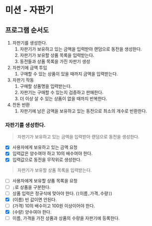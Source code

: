 # 미션 - 자판기

## 프로그램 순서도

1. 자판기를 생성한다.
    1. 자판기가 보유하고 있는 금액을 입력받아 랜덤으로 동전을 생성한다.
    2. 자판기가 보유할 상품 목록을 입력받는다.
    3. 동전들과 상품 목록을 가진 자판기 생성
2. 자판기에 금액 투입
    1. 구매할 수 있는 상품이 있을 때까지 금액을 입력받는다.
3. 자판기 작동
    1. 구매할 상품명을 입력받는다.
    2. 자판기는 구매할 수 있는지 검증하고 판매한다.
    3. 더 이상 살 수 있는 상품이 없을 때까지 반복한다.
4. 잔돈 반환
    1. 자판기에 남은 금액을 보유하고 있는 동전으로 최소의 개수로 반환한다.

### 자판기를 생성한다.
> 자판기가 보유하고 있는 금액을 입력받아 랜덤으로 동전을 생성한다.
- [x] 사용자에게 보유하고 있는 금액 요청
- [x] 입력값은 양수여야 하고 10의 배수여야 한다.
- [x] 입력값으로 동전을 무작위로 생성한다.

> 자판기가 보유할 상품 목록을 입력받는다.
- [ ] 사용자에게 보유할 상품 목록을 요청
- [ ] `;`로 상품을 구분한다.
- [ ] 상품 입력은 정규식에 맞아야 한다. (`[`이름`,`가격`,`수량`]`)
- [x] (이름) 빈 값이면 안된다.
- [ ] (가격) 10의 배수이고 100원 이상이어야 한다.
- [x] (수량) 양수여야 한다.
- [ ] 이름, 가격을 가진 상품과 상품의 수량을 자판기에 등록한다.
